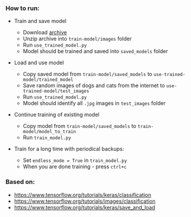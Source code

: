 ### How to run:
* Train and save model
    * Download [archive](https://storage.googleapis.com/mledu-datasets/cats_and_dogs_filtered.zip)
    * Unzip archive into `train-model/images` folder
    * Run `use_trained_model.py`
    * Model should be trained and saved into `saved_models` folder
* Load and use model
    * Copy saved model from `train-model/saved_models` to `use-trained-model/trained_model` 
    * Save random images of dogs and cats from the internet to `use-trained-model/test_images`
    * Run `use_trained_model.py`
    * Model should identify all `.jpg` images in `test_images` folder
    
* Continue training of existing model
    * Copy model from `train-model/saved_models` to `train-model/model_to_train`
    * Run `train_model.py`
    
* Train for a long time with periodical backups:
    * Set `endless_mode = True` in `train_model.py`
    * When you are done training - press `ctrl+c`

### Based on:
* https://www.tensorflow.org/tutorials/keras/classification
* https://www.tensorflow.org/tutorials/images/classification
* https://www.tensorflow.org/tutorials/keras/save_and_load
